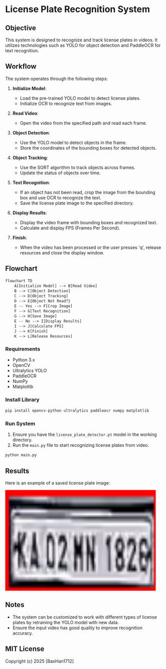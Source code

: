# License Plate Recognition System

## Objective
This system is designed to recognize and track license plates in videos. It utilizes technologies such as YOLO for object detection and PaddleOCR for text recognition.

## Workflow

The system operates through the following steps:

1. **Initialize Model**: 
   - Load the pre-trained YOLO model to detect license plates.
   - Initialize OCR to recognize text from images.

2. **Read Video**: 
   - Open the video from the specified path and read each frame.

3. **Object Detection**: 
   - Use the YOLO model to detect objects in the frame.
   - Store the coordinates of the bounding boxes for detected objects.

4. **Object Tracking**: 
   - Use the SORT algorithm to track objects across frames.
   - Update the status of objects over time.

5. **Text Recognition**: 
   - If an object has not been read, crop the image from the bounding box and use OCR to recognize the text.
   - Save the license plate image to the specified directory.

6. **Display Results**: 
   - Display the video frame with bounding boxes and recognized text.
   - Calculate and display FPS (Frames Per Second).

7. **Finish**: 
   - When the video has been processed or the user presses 'q', release resources and close the display window.

## Flowchart
```mermaid
flowchart TD
    A[Initialize Model] --> B[Read Video]
    B --> C[Object Detection]
    C --> D[Object Tracking]
    D --> E{Object Not Read?}
    E -- Yes --> F[Crop Image]
    F --> G[Text Recognition]
    G --> H[Save Image]
    E -- No --> I[Display Results]
    I --> J[Calculate FPS]
    J --> K[Finish]
    K --> L[Release Resources]
```

### Requirements
- Python 3.x
- OpenCV
- Ultralytics YOLO
- PaddleOCR
- NumPy
- Matplotlib

### Install Library
```bash
pip install opencv-python ultralytics paddleocr numpy matplotlib
```

### Run System
1. Ensure you have the `license_plate_detector.pt` model in the working directory.
2. Run the `main.py` file to start recognizing license plates from video.

```bash
python main.py
```
## Results

Here is an example of a saved license plate image:

![License Plate](save/KA02MN1826.png)

## Notes
- The system can be customized to work with different types of license plates by retraining the YOLO model with new data.
- Ensure the input video has good quality to improve recognition accuracy.

## MIT License

Copyright (c) 2025 [BaoHan1712]
